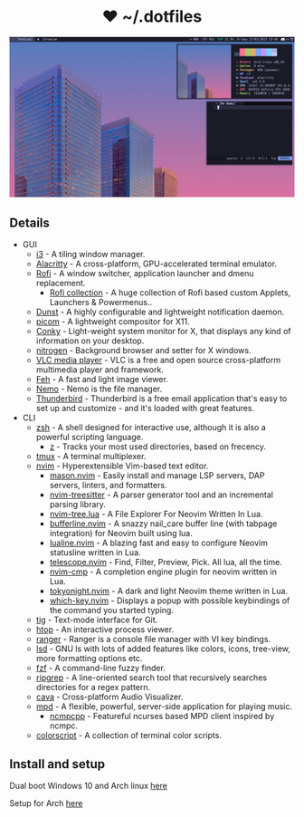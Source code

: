 <h1 align="center"> ❤ ~/.dotfiles</h1>

![Screenshot](./Images/Screenshot.png)

## Details

- GUI
  - [i3](https://github.com/i3/i3) - A tiling window manager.
  - [Alacritty](https://github.com/alacritty/alacritty) - A cross-platform, GPU-accelerated terminal emulator.
  - [Rofi](https://github.com/davatorium/rofi) - A window switcher, application launcher and dmenu replacement.
    - [Rofi collection](https://github.com/adi1090x/rofi) - A huge collection of Rofi based custom Applets, Launchers & Powermenus..
  - [Dunst](https://github.com/dunst-project/dunst) - A highly configurable and lightweight notification daemon.
  - [picom](https://github.com/yshui/picom) - A lightweight compositor for X11.
  - [Conky](https://github.com/brndnmtthws/conky) - Light-weight system monitor for X, that displays any kind of information on your desktop.
  - [nitrogen](https://github.com/l3ib/nitrogen) - Background browser and setter for X windows.
  - [VLC media player](https://www.videolan.org/vlc/) - VLC is a free and open source cross-platform multimedia player and framework.
  - [Feh](https://feh.finalrewind.org/) - A fast and light image viewer.
  - [Nemo](https://github.com/linuxmint/nemo) - Nemo is the file manager.
  - [Thunderbird](https://www.thunderbird.net/) - Thunderbird is a free email application that's easy to set up and customize - and it's loaded with great features.
- CLI
  - [zsh](https://github.com/zsh-users/zsh) - A shell designed for interactive use, although it is also a powerful scripting language.
    - [z](https://github.com/rupa/z) - Tracks your most used directories, based on frecency.
  - [tmux](https://github.com/tmux/tmux) - A terminal multiplexer.
  - [nvim](https://github.com/neovim/neovim) - Hyperextensible Vim-based text editor.
    - [mason.nvim](https://github.com/williamboman/mason.nvim) - Easily install and manage LSP servers, DAP servers, linters, and formatters.
    - [nvim-treesitter](https://github.com/nvim-treesitter/nvim-treesitter) - A parser generator tool and an incremental parsing library.
    - [nvim-tree.lua](https://github.com/nvim-tree/nvim-tree.lua) - A File Explorer For Neovim Written In Lua.
    - [bufferline.nvim](https://github.com/nvim-tree/nvim-tree.lua) - A snazzy nail_care buffer line (with tabpage integration) for Neovim built using lua.
    - [lualine.nvim](https://github.com/nvim-lualine/lualine.nvim) - A blazing fast and easy to configure Neovim statusline written in Lua.
    - [telescope.nvim](https://github.com/nvim-telescope/telescope.nvim) - Find, Filter, Preview, Pick. All lua, all the time.
    - [nvim-cmp](https://github.com/hrsh7th/nvim-cmp) - A completion engine plugin for neovim written in Lua.
    - [tokyonight.nvim](https://github.com/folke/tokyonight.nvim) - A dark and light Neovim theme written in Lua.
    - [which-key.nvim](https://github.com/folke/which-key.nvim) - Displays a popup with possible keybindings of the command you started typing.
  - [tig](https://github.com/jonas/tig) - Text-mode interface for Git.
  - [htop](https://github.com/htop-dev/htop) - An interactive process viewer.
  - [ranger](https://github.com/ranger/ranger) - Ranger is a console file manager with VI key bindings.
  - [lsd](https://github.com/Peltoche/lsd) - GNU ls with lots of added features like colors, icons, tree-view, more formatting options etc.
  - [fzf](https://github.com/junegunn/fzf) - A command-line fuzzy finder.
  - [ripgrep](https://github.com/BurntSushi/ripgrep) - A line-oriented search tool that recursively searches directories for a regex pattern.
  - [cava](https://github.com/karlstav/cava) - Cross-platform Audio Visualizer.
  - [mpd](https://github.com/MusicPlayerDaemon/MPD) - A flexible, powerful, server-side application for playing music.
    - [ncmpcpp](https://github.com/ncmpcpp/ncmpcpp) - Featureful ncurses based MPD client inspired by ncmpc.
  - [colorscript](https://gitlab.com/dwt1/shell-color-scripts) - A collection of terminal color scripts.

## Install and setup

Dual boot Windows 10 and Arch linux [here](./Markdowns/DUAL.md)

Setup for Arch [here](./Markdowns/SETUP.md)
